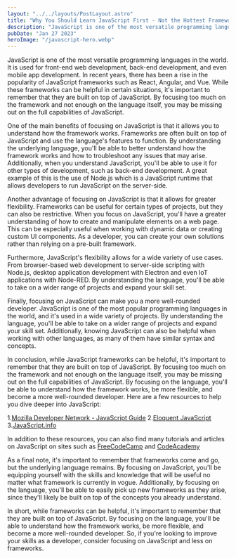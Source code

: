 ```yaml
---
layout: "../../layouts/PostLayout.astro"
title: "Why You Should Learn JavaScript First - Not the Hottest Frameworks"
description: "JavaScript is one of the most versatile programming languages in the world. It is used for front-end web development, back-end development, and even mobile app development."
pubDate: "Jan 27 2023"
heroImage: "/javascript-hero.webp"
---
```


JavaScript is one of the most versatile programming languages in the world. It is used for front-end web development, back-end development, and even mobile app development. In recent years, there has been a rise in the popularity of JavaScript frameworks such as React, Angular, and Vue. While these frameworks can be helpful in certain situations, it's important to remember that they are built on top of JavaScript. By focusing too much on the framework and not enough on the language itself, you may be missing out on the full capabilities of JavaScript.

One of the main benefits of focusing on JavaScript is that it allows you to understand how the framework works. Frameworks are often built on top of JavaScript and use the language's features to function. By understanding the underlying language, you'll be able to better understand how the framework works and how to troubleshoot any issues that may arise. Additionally, when you understand JavaScript, you'll be able to use it for other types of development, such as back-end development. A great example of this is the use of Node.js which is a JavaScript runtime that allows developers to run JavaScript on the server-side.

Another advantage of focusing on JavaScript is that it allows for greater flexibility. Frameworks can be useful for certain types of projects, but they can also be restrictive. When you focus on JavaScript, you'll have a greater understanding of how to create and manipulate elements on a web page. This can be especially useful when working with dynamic data or creating custom UI components. As a developer, you can create your own solutions rather than relying on a pre-built framework.

Furthermore, JavaScript's flexibility allows for a wide variety of use cases. From browser-based web development to server-side scripting with Node.js, desktop application development with Electron and even IoT applications with Node-RED. By understanding the language, you'll be able to take on a wider range of projects and expand your skill set.

Finally, focusing on JavaScript can make you a more well-rounded developer. JavaScript is one of the most popular programming languages in the world, and it's used in a wide variety of projects. By understanding the language, you'll be able to take on a wider range of projects and expand your skill set. Additionally, knowing JavaScript can also be helpful when working with other languages, as many of them have similar syntax and concepts.

In conclusion, while JavaScript frameworks can be helpful, it's important to remember that they are built on top of JavaScript. By focusing too much on the framework and not enough on the language itself, you may be missing out on the full capabilities of JavaScript. By focusing on the language, you'll be able to understand how the framework works, be more flexible, and become a more well-rounded developer. Here are a few resources to help you dive deeper into JavaScript:


1.[Mozilla Developer Network - JavaScript Guide](https://developer.mozilla.org/en-US/docs/Web/JavaScript/Guide)
2.[Eloquent JavaScript](https://developer.mozilla.org/en-US/docs/Web/JavaScript/Guide)
3.[JavaScript.info](https://javascript.info/)


In addition to these resources, you can also find many tutorials and articles on JavaScript on sites such as [FreeCodeCamp](https://www.freecodecamp.org/) and [CodeAcademy](https://www.codecademy.com/)

As a final note, it's important to remember that frameworks come and go, but the underlying language remains. By focusing on JavaScript, you'll be equipping yourself with the skills and knowledge that will be useful no matter what framework is currently in vogue. Additionally, by focusing on the language, you'll be able to easily pick up new frameworks as they arise, since they'll likely be built on top of the concepts you already understand.

In short, while frameworks can be helpful, it's important to remember that they are built on top of JavaScript. By focusing on the language, you'll be able to understand how the framework works, be more flexible, and become a more well-rounded developer. So, if you're looking to improve your skills as a developer, consider focusing on JavaScript and less on frameworks.